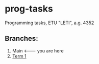 # prog-tasks
 Programming tasks, ETU "LETI", a.g. 4352

## Branches:
1. Main <--- you are here
2. [Term 1](https://github.com/m1raynee/prog-tasks/tree/term-1)
